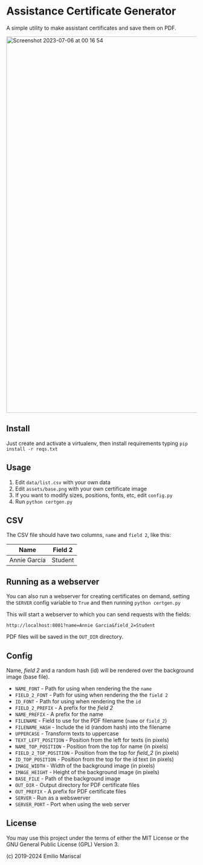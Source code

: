 # Assistance Certificate Generator

 A simple utility to make assistant certificates and save them on PDF. 

 <img width="995" alt="Screenshot 2023-07-06 at 00 16 54" src="https://github.com/emi420/assistancecert/assets/1226194/90587e42-7948-4b14-a632-5cf52db09dd8">

## Install

Just create and activate a virtualenv, then install requirements typing `pip install -r reqs.txt`

## Usage 

1. Edit `data/list.csv` with your own data
2. Edit `assets/base.png` with your own certificate image
3. If you want to modify sizes, positions, fonts, etc, edit `config.py`
4. Run `python certgen.py` 

## CSV

The CSV file should have two columns, `name` and  `field 2`, like this:

| Name          | Field 2       |
| ------------- | ------------- |
| Annie García  | Student       |

## Running as a webserver

You can also run a webserver for creating certificates on demand, setting the
`SERVER` config variable to `True` and then running `python certgen.py`

This will start a webserver to which you can send requests with the fields:

`http://localhost:8001?name=Annie Garcia&field_2=Student`

PDF files will be saved in the `OUT_DIR` directory.

## Config

Name, _field 2_ and a random hash (id) will be rendered over the background image (base file).

* `NAME_FONT` - Path for using when rendering the the `name`
* `FIELD_2_FONT` - Path for using when rendering the the `field 2`
* `ID_FONT` - Path for using when rendering the the `id`
* `FIELD_2_PREFIX` - A prefix for the _field 2_
* `NAME_PREFIX` - A prefix for the name
* `FILENAME` - Field to use for the PDF filename (`name` or `field_2`)
* `FILENAME_HASH` - Include the id (random hash) into the filename
* `UPPERCASE` - Transform texts to uppercase
* `TEXT_LEFT_POSITION` - Position from the left for texts (in pixels)
* `NAME_TOP_POSITION` - Position from the top for name (in pixels)
* `FIELD_2_TOP_POSITION` - Position from the top for _field_2_ (in pixels)
* `ID_TOP_POSITION` - Position from the top for the id text (in pixels)
* `IMAGE_WIDTH` - Width of the background image (in pixels)
* `IMAGE_HEIGHT` - Height of the background image (in pixels)
* `BASE_FILE` - Path of the background image
* `OUT_DIR` - Output directory for PDF certificate files
* `OUT_PREFIX` - A prefix for PDF certificate files
* `SERVER` - Run as a webswerver
* `SERVER_PORT` - Port when using the web server

## License

You may use this project under the terms of either the MIT License or the GNU General Public License (GPL) Version 3.

(c) 2019-2024 Emilio Mariscal
